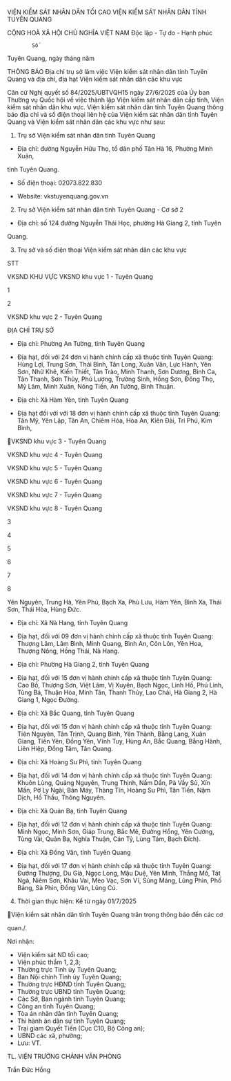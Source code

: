 VIỆN KIỂM SÁT NHÂN DÂN TỐI CAO
VIỆN KIỂM SÁT NHÂN DÂN
TỈNH TUYÊN QUANG

CỘNG HOÀ XÃ HỘI CHỦ NGHĨA VIỆT NAM
Độc lập - Tự do - Hạnh phúc

            Số

   Tuyên Quang, ngày      tháng        năm

THÔNG BÁO
 Địa chỉ trụ sở làm việc Viện kiểm sát nhân dân tỉnh Tuyên Quang và địa chỉ,
địa hạt Viện kiểm sát nhân dân các khu vực

Căn  cứ  Nghị  quyết  số  84/2025/UBTVQH15  ngày  27/6/2025  của  Ủy  ban
Thường vụ Quốc hội về việc thành lập Viện kiểm sát nhân dân cấp tỉnh, Viện kiểm
sát nhân dân khu vực. Viện kiểm sát nhân dân tỉnh Tuyên Quang thông báo địa chỉ và
số điện thoại liên hệ của Viện kiểm sát nhân dân tỉnh Tuyên Quang và Viện kiểm sát
nhân dân các khu vực như sau:

1. Trụ sở Viện kiểm sát nhân dân tỉnh Tuyên Quang

- Địa chỉ: đường Nguyễn Hữu Thọ, tổ dân phố Tân Hà 16, Phường Minh Xuân,

tỉnh Tuyên Quang.

- Số điện thoại: 02073.822.830

- Website: vkstuyenquang.gov.vn

2. Trụ sở Viện kiểm sát nhân dân tỉnh Tuyên Quang - Cơ sở 2

- Địa chỉ: số 124 đường Nguyễn Thái Học, phường Hà Giang 2, tỉnh Tuyên

Quang.

3. Trụ sở và số điện thoại Viện kiểm sát nhân dân các khu vực

STT

VKSND KHU VỰC
VKSND  khu  vực  1  -
Tuyên Quang

1

2

VKSND khu vực 2 -
Tuyên Quang

ĐỊA CHỈ TRỤ SỞ

- Địa chỉ: Phường An Tường, tỉnh Tuyên Quang

- Địa hạt, đối với 24 đơn vị hành chính cấp xã thuộc tỉnh
Tuyên  Quang:  Hùng  Lợi,  Trung  Sơn,  Thái  Bình,  Tân
Long, Xuân Vân, Lực Hành, Yên Sơn, Nhữ Khê, Kiến
Thiết, Tân Trào, Minh Thanh, Sơn Dương, Bình Ca, Tân
Thanh, Sơn Thủy, Phú Lương, Trường Sinh, Hồng Sơn,
Đông Thọ, Mỹ Lâm, Minh Xuân, Nông Tiến, An Tường,
Bình Thuận.

- Địa chỉ: Xã Hàm Yên, tỉnh Tuyên Quang

-  Địa  hạt  đối  với  với  18  đơn  vị  hành  chính  cấp  xã
thuộc tỉnh Tuyên Quang: Tân Mỹ, Yên Lập, Tân An,
Chiêm Hóa, Hòa An, Kiên Đài, Tri Phú, Kim Bình,

VKSND khu vực 3 -
Tuyên Quang

VKSND khu vực 4 -
Tuyên Quang

VKSND khu vực 5 -
Tuyên Quang

VKSND khu vực 6 -
Tuyên Quang

VKSND khu vực 7 -
Tuyên Quang

VKSND khu vực 8 -
Tuyên Quang

3

4

5

6

7

8

Yên Nguyên, Trung Hà, Yên Phú, Bạch Xa, Phù Lưu,
Hàm Yên, Bình Xa, Thái Sơn, Thái Hòa, Hùng Đức.

- Địa chỉ: Xã Nà Hang, tỉnh Tuyên Quang

- Địa hạt, đối với 09 đơn vị hành chính cấp xã thuộc tỉnh
Tuyên  Quang:  Thượng  Lâm,  Lâm  Bình,  Minh  Quang,
Bình An, Côn Lôn, Yên Hoa, Thượng Nông, Hồng Thái,
Nà Hang.

- Địa chỉ: Phường Hà Giang 2, tỉnh Tuyên Quang

- Địa hạt, đối với 15 đơn vị hành chính cấp xã thuộc tỉnh
Tuyên  Quang:  Cao  Bồ,  Thượng  Sơn,  Việt  Lâm,  Vị
Xuyên, Bạch Ngọc, Linh Hồ, Phú Linh, Tùng Bá, Thuận
Hòa, Minh Tân, Thanh Thủy, Lao Chải, Hà Giang 2, Hà
Giang 1, Ngọc Đường.

- Địa chỉ: Xã Bắc Quang, tỉnh Tuyên Quang

- Địa hạt, đối với 15 đơn vị hành chính cấp xã thuộc tỉnh
Tuyên  Quang:  Tiên  Nguyên,  Tân  Trịnh,  Quang  Bình,
Yên  Thành,  Bằng  Lang,  Xuân  Giang,  Tiên  Yên,  Đồng
Yên, Vĩnh Tuy, Hùng An, Bắc Quang, Bằng Hành, Liên
Hiệp, Đồng Tâm, Tân Quang.

- Địa chỉ: Xã Hoàng Su Phì, tỉnh Tuyên Quang

- Địa hạt, đối với 14 đơn vị hành chính cấp xã thuộc tỉnh
Tuyên  Quang:  Khuôn  Lùng,  Quảng  Nguyên,  Trung
Thịnh, Nấm Dẩn, Pà Vầy Sủ, Xín Mần, Pờ Ly Ngài, Bản
Máy, Thàng Tín, Hoàng Su Phì, Tân Tiến, Nậm Dịch,
Hồ Thầu, Thông Nguyên.

- Địa chỉ: Xã Quản Bạ, tỉnh Tuyên Quang

- Địa hạt, đối với 12 đơn vị hành chính cấp xã thuộc tỉnh
Tuyên Quang: Minh Ngọc, Minh Sơn, Giáp Trung, Bắc
Mê, Đường Hồng, Yên Cường, Tùng Vài, Quản Bạ, Nghĩa
Thuận, Cán Tỷ, Lùng Tám, Bạch Đích).

- Địa chỉ: Xã Đồng Văn, tỉnh Tuyên Quang

- Địa hạt, đối với 17 đơn vị hành chính cấp xã thuộc tỉnh
Tuyên  Quang:  Đường  Thượng,  Du  Già,  Ngọc  Long,
Mậu Duệ, Yên Minh, Thắng Mố, Tát Ngà, Niêm Sơn,
Khâu  Vai,  Mèo  Vạc,  Sơn  Vĩ,  Sủng  Máng,  Lũng  Phìn,
Phố Bảng, Sà Phìn, Đồng Văn, Lũng Cú.

4. Thời gian thực hiện: Kể từ ngày 01/7/2025

Viện  kiểm  sát  nhân dân tỉnh Tuyên  Quang trân  trọng thông báo đến  các  cơ

quan./.

Nơi nhận:
- Viện kiểm sát ND tối cao;
- Viện phúc thẩm 1, 2,3;
- Thường trực Tỉnh ủy Tuyên Quang;
- Ban Nội chính Tỉnh ủy Tuyên Quang;
- Thường trực HĐND tỉnh Tuyên Quang;
- Thường trực UBND tỉnh Tuyên Quang;
- Các Sở, Ban ngành tỉnh Tuyên Quang;
- Công an tỉnh Tuyên Quang;
- Tòa án nhân dân tỉnh Tuyên Quang;
- Thi hành án dân sự tỉnh Tuyên Quang;
- Trại giam Quyết Tiến (Cục C10, Bộ Công an);
- UBND các xã, phường;
- Lưu: VT.

TL. VIỆN TRƯỞNG
CHÁNH VĂN PHÒNG

Trần Đức Hồng


